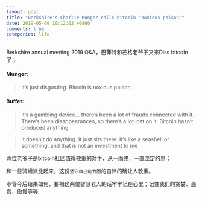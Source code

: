 ```yaml
---
layout: post
title: "Berkshire's Charlie Munger calls bitcoin 'noxious poison'"
date: 2019-05-09 10:12:02 +0800
comments: true
categories: life
---
```


Berkshire annual meeting 2019 Q&A，巴菲特和芒格老爷子又来Diss bitcoin了；

#### Munger: 

> It’s just disgusting. Bitcoin is noxious poison.

#### Buffet:

> It’s a gambling device… there’s been a lot of frauds connected with it. There’s been disappearances, so there’s a lot lost on it. Bitcoin hasn’t produced anything

> It doesn’t do anything. It just sits there. It’s like a seashell or something, and that is not an investment to me

两位老爷子是bitcoin社区值得敬重的对手，从一而终，一直坚定的黑；

和一些骑墙派比起来，这份`坚守自己能力圈`的自律的确让人敬重。

不管今后结果如何，要把这两位智慧老人的话牢牢记在心里；记住我们的贪婪、愚蠢、傲慢等等;
